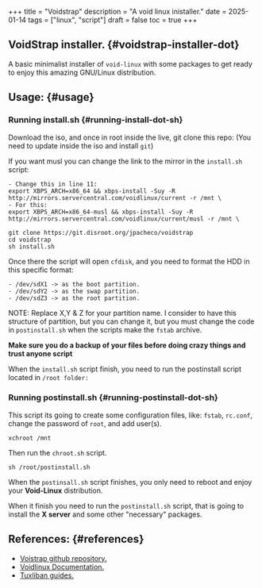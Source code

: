 +++
title = "Voidstrap"
description = "A void linux inistaller."
date = 2025-01-14
tags = ["linux", "script"]
draft = false
toc = true
+++

## VoidStrap installer. {#voidstrap-installer-dot}

A basic minimalist installer of `void-linux` with some packages to get ready to enjoy
this amazing GNU/Linux distribution.


## Usage: {#usage}


### Running install.sh {#running-install-dot-sh}

Download the iso, and once in root inside the live, git clone this repo:
(You need to update inside the iso and install `git`)

If you want musl you can change the link to the mirror in the `install.sh` script:

```text
- Change this in line 11:
export XBPS_ARCH=x86_64 && xbps-install -Suy -R http://mirrors.servercentral.com/voidlinux/current -r /mnt \
- For this:
export XBPS_ARCH=x86_64-musl && xbps-install -Suy -R http://mirrors.servercentral.com/voidlinux/current/musl -r /mnt \
```

```shell
git clone https://git.disroot.org/jpacheco/voidstrap
cd voidstrap
sh install.sh
```

Once there the script will open `cfdisk`, and you need to format the HDD in this
specific format:

```text
- /dev/sdX1 -> as the boot partition.
- /dev/sdY2 -> as the swap partition.
- /dev/sdZ3 -> as the root partition.
```

NOTE: Replace X,Y &amp; Z for your partition name.
I consider to have this structure of partition, but you can change it, but you must
change the code in `postinstall.sh` when the scripts make the `fstab` archive.

**Make sure you do a backup of your files before doing crazy things and trust anyone script**

When the `install.sh` script finish, you need to run the postinstall script located in `/root folder:`


### Running postinstall.sh {#running-postinstall-dot-sh}

This script its going to create some configuration files, like: `fstab`, `rc.conf`,
change the password of `root`, and add user(s).

```shell
xchroot /mnt
```

Then run the `chroot.sh` script.

```shell
sh /root/postinstall.sh
```

When the `postinsall.sh` script finishes, you only need to reboot and enjoy your
**Void-Linux** distribution.

When it finish you need to run the `postinstall.sh` script, that is going to install
the **X server** and some other "necessary" packages.


## References: {#references}

-   [Voistrap github repository.](https://github.com/jpachecoxyz/voidstrap)
-   [Voidlinux Documentation.](https://docs.voidlinux.org/)
-   [Tuxliban guides.](https://git.disroot.org/tuxliban/tutoriales_void/src/branch/master/Gu%C3%ADas)
